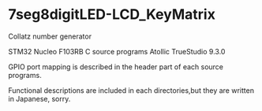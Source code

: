 # 7seg8digitLED-LCD_KeyMatrix
Collatz number generator

STM32 Nucleo F103RB
C source programs
Atollic TrueStudio 9.3.0

GPIO port mapping is described in the header part of each source programs.

Functional descriptions are included in each directories,but they are written in Japanese, sorry.
